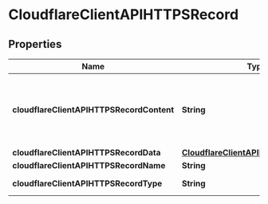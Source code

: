 # CloudflareClientAPIHTTPSRecord

## Properties
Name | Type | Description | Notes
------------ | ------------- | ------------- | -------------
**cloudflareClientAPIHTTPSRecordContent** | **String** | Formatted HTTPS content. See &#x27;data&#x27; to set HTTPS properties. |  [optional]
**cloudflareClientAPIHTTPSRecordData** | [**CloudflareClientAPIHTTPSRecordData**](CloudflareClientAPIHTTPSRecordData.md) |  | 
**cloudflareClientAPIHTTPSRecordName** | **String** |  | 
**cloudflareClientAPIHTTPSRecordType** | **String** | Record type. | 
